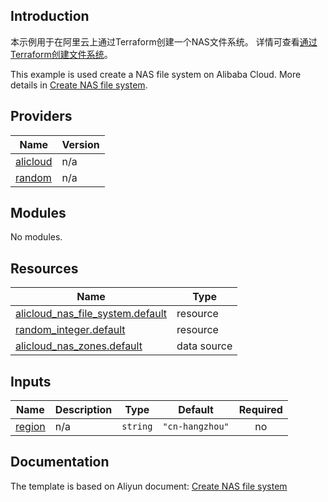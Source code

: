 ## Introduction

<!-- DOCS_DESCRIPTION_CN -->
本示例用于在阿里云上通过Terraform创建一个NAS文件系统。
详情可查看[通过Terraform创建文件系统](https://help.aliyun.com/document_detail/2797185.html)。
<!-- DOCS_DESCRIPTION_CN -->

<!-- DOCS_DESCRIPTION_EN -->
This example is used create a NAS file system on Alibaba Cloud.
More details in [Create NAS file system](https://help.aliyun.com/document_detail/2797185.html).
<!-- DOCS_DESCRIPTION_EN -->

<!-- BEGIN_TF_DOCS -->
## Providers

| Name | Version |
|------|---------|
| <a name="provider_alicloud"></a> [alicloud](#provider\_alicloud) | n/a |
| <a name="provider_random"></a> [random](#provider\_random) | n/a |

## Modules

No modules.

## Resources

| Name | Type |
|------|------|
| [alicloud_nas_file_system.default](https://registry.terraform.io/providers/aliyun/alicloud/latest/docs/resources/nas_file_system) | resource |
| [random_integer.default](https://registry.terraform.io/providers/hashicorp/random/latest/docs/resources/integer) | resource |
| [alicloud_nas_zones.default](https://registry.terraform.io/providers/aliyun/alicloud/latest/docs/data-sources/nas_zones) | data source |

## Inputs

| Name | Description | Type | Default | Required |
|------|-------------|------|---------|:--------:|
| <a name="input_region"></a> [region](#input\_region) | n/a | `string` | `"cn-hangzhou"` | no |
<!-- END_TF_DOCS -->

## Documentation
<!-- docs-link --> 

The template is based on Aliyun document: [Create NAS file system](https://help.aliyun.com/document_detail/2797185.html) 

<!-- docs-link --> 